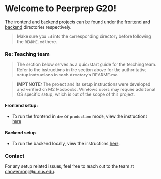 # Welcome to Peerprep G20!
The frontend and backend projects can be found under the [frontend](./frontend) and [backend](./backend/) directories respectively.
> Make sure you `cd` into the corresponding directory before following the `README.md` there.

### Re: Teaching team
> The section below serves as a quickstart guide for the teaching team. Refer to the instructions in the section above for the authoritative setup instructions in each directory's README.md.

> **IMPT NOTE:** The project and its setup instructions were developed and verified on M2 Macbooks. Windows users may require additional OS specific setup, which is out of the scope of this project.

#### Frontend setup:
- To run the frontend in `dev` or `production` mode, view the instructions [here](./frontend/README.md)

#### Backend setup
- To run the backend locally, view the instructions [here](./backend/README.md#development-setup-uncontainerized).

### Contact
For any setup related issues, feel free to reach out to the team at [chowenrong@u.nus.edu](mailto:chowenrong@u.nus.edu).
